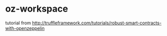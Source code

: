 # oz-workspace
tutorial from http://truffleframework.com/tutorials/robust-smart-contracts-with-openzeppelin
